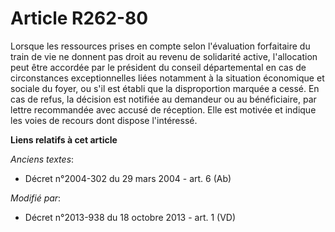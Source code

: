 # Article R262-80

Lorsque les ressources prises en compte selon l'évaluation forfaitaire du train de vie ne donnent pas droit au revenu de
solidarité active, l'allocation peut être accordée par le président du conseil départemental en cas de circonstances
exceptionnelles liées notamment à la situation économique et sociale du foyer, ou s'il est établi que la disproportion
marquée a cessé. En cas de refus, la décision est notifiée au demandeur ou au bénéficiaire, par lettre recommandée avec
accusé de réception. Elle est motivée et indique les voies de recours dont dispose l'intéressé.

**Liens relatifs à cet article**

_Anciens textes_:

  - Décret n°2004-302 du 29 mars 2004 - art. 6 (Ab)

_Modifié par_:

  - Décret n°2013-938 du 18 octobre 2013 - art. 1 (VD)
